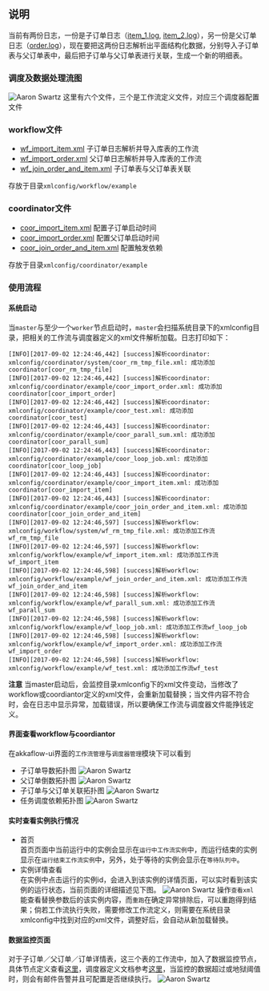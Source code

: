 ## 说明
当前有两份日志，一份是子订单日志（[item_1.log](https://github.com/Kent7306/akkaflow/blob/master/example/import_item/item_1.log), [item_2.log](https://github.com/Kent7306/akkaflow/blob/master/example/import_item/item_2.log)），另一份是父订单日志（[order.log](https://github.com/Kent7306/akkaflow/blob/master/example/import_order/order.log)），现在要把这两份日志解析出平面结构化数据，分别导入子订单表与父订单表中，最后把子订单与父订单表进行关联，生成一个新的明细表。

### 调度及数据处理流图 
![Aaron Swartz](https://raw.githubusercontent.com/Kent7306/akkaflow/master/resources/img/%E8%B0%83%E5%BA%A6%E5%8F%8A%E6%95%B0%E6%8D%AE%E6%B5%81%E5%9B%BE.png)
这里有六个文件，三个是工作流定义文件，对应三个调度器配置文件

### workflow文件
* [wf_import_item.xml](https://github.com/Kent7306/akkaflow/blob/master/xmlconfig/workflow/example/wf_import_item.xml) 子订单日志解析并导入库表的工作流
* [wf_import_order.xml](https://github.com/Kent7306/akkaflow/blob/master/xmlconfig/workflow/example/wf_import_order.xml) 父订单日志解析并导入库表的工作流
* [wf_join_order_and_item.xml](https://github.com/Kent7306/akkaflow/blob/master/xmlconfig/workflow/example/wf_join_order_and_item.xml) 子订单表与父订单表关联

存放于目录`xmlconfig/workflow/example`

### coordinator文件
* [coor_import_item.xml](https://github.com/Kent7306/akkaflow/blob/master/xmlconfig/coordinator/example/coor_import_item.xml) 配置子订单启动时间
* [coor_import_order.xml](https://github.com/Kent7306/akkaflow/blob/master/xmlconfig/coordinator/example/coor_import_order.xml)  配置父订单启动时间
* [coor_join_order_and_item.xml](https://github.com/Kent7306/akkaflow/blob/master/xmlconfig/coordinator/example/coor_join_order_and_item.xml)  配置触发依赖

存放于目录`xmlconfig/coordinator/example`

### 使用流程

#### 系统启动
当`master`与至少一个`worker`节点启动时，`master`会扫描系统目录下的xmlconfig目录，把相关的工作流与调度器定义的xml文件解析加载。日志打印如下：
```shell
[INFO][2017-09-02 12:24:46,442] [success]解析coordinator: xmlconfig/coordinator/system/coor_rm_tmp_file.xml: 成功添加coordinator[coor_rm_tmp_file]
[INFO][2017-09-02 12:24:46,442] [success]解析coordinator: xmlconfig/coordinator/example/coor_import_order.xml: 成功添加coordinator[coor_import_order]
[INFO][2017-09-02 12:24:46,442] [success]解析coordinator: xmlconfig/coordinator/example/coor_test.xml: 成功添加coordinator[coor_test]
[INFO][2017-09-02 12:24:46,443] [success]解析coordinator: xmlconfig/coordinator/example/coor_parall_sum.xml: 成功添加coordinator[coor_parall_sum]
[INFO][2017-09-02 12:24:46,443] [success]解析coordinator: xmlconfig/coordinator/example/coor_loop_job.xml: 成功添加coordinator[coor_loop_job]
[INFO][2017-09-02 12:24:46,443] [success]解析coordinator: xmlconfig/coordinator/example/coor_import_item.xml: 成功添加coordinator[coor_import_item]
[INFO][2017-09-02 12:24:46,443] [success]解析coordinator: xmlconfig/coordinator/example/coor_join_order_and_item.xml: 成功添加coordinator[coor_join_order_and_item]
[INFO][2017-09-02 12:24:46,597] [success]解析workflow: xmlconfig/workflow/system/wf_rm_tmp_file.xml: 成功添加工作流wf_rm_tmp_file
[INFO][2017-09-02 12:24:46,597] [success]解析workflow: xmlconfig/workflow/example/wf_import_item.xml: 成功添加工作流wf_import_item
[INFO][2017-09-02 12:24:46,598] [success]解析workflow: xmlconfig/workflow/example/wf_join_order_and_item.xml: 成功添加工作流wf_join_order_and_item
[INFO][2017-09-02 12:24:46,598] [success]解析workflow: xmlconfig/workflow/example/wf_parall_sum.xml: 成功添加工作流wf_parall_sum
[INFO][2017-09-02 12:24:46,598] [success]解析workflow: xmlconfig/workflow/example/wf_loop_job.xml: 成功添加工作流wf_loop_job
[INFO][2017-09-02 12:24:46,598] [success]解析workflow: xmlconfig/workflow/example/wf_import_order.xml: 成功添加工作流wf_import_order
[INFO][2017-09-02 12:24:46,598] [success]解析workflow: xmlconfig/workflow/example/wf_test.xml: 成功添加工作流wf_test
```
**注意**
当master启动后，会监控目录xmlconfig下的xml文件变动，当修改了workflow或coordiantor定义的xml文件，会重新加载替换；当文件内容不符合时，会在日志中显示异常，加载错误，所以要确保工作流与调度器文件能挣钱定义。

#### 界面查看workflow与coordiantor
在akkaflow-ui界面的`工作流管理`与`调度器管理`模块下可以看到

* 子订单导数拓扑图
![Aaron Swartz](https://raw.githubusercontent.com/Kent7306/akkaflow/master/resources/img/wf_import_item.png)
* 父订单倒数拓扑图
![Aaron Swartz](https://raw.githubusercontent.com/Kent7306/akkaflow/master/resources/img/wf_import_order.png)
* 子订单与父订单关联拓扑图
![Aaron Swartz](https://raw.githubusercontent.com/Kent7306/akkaflow/master/resources/img/wf_join_order_item.png)
* 任务调度依赖拓扑图
![Aaron Swartz](https://raw.githubusercontent.com/Kent7306/akkaflow/master/resources/img/coor_join_order_and_item.png)

#### 实时查看实例执行情况
* 首页  
首页页面中当前运行中的实例会显示在`运行中工作流实例`中，而运行结束的实例显示在`运行结束工作流实例`中，另外，处于等待的实例会显示在`等待队列中`。
* 实例详情查看  
在实例中点击运行的实例id，会进入到该实例的详情页面，可以实时看到该实例的运行状态，当前页面的详细描述见下图。
![Aaron Swartz](https://raw.githubusercontent.com/Kent7306/akkaflow/master/resources/img/%E5%B7%A5%E4%BD%9C%E6%B5%81%E8%BF%90%E8%A1%8C%E7%8A%B6%E6%80%81.png)
操作`查看xml`能查看替换参数后的该实例内容，而`重跑`在确定异常排除后，可以重跑得到结果；倘若工作流执行失败，需要修改工作流定义，则需要在系统目录xmlconfig中找到对应的xml文件，调整好后，会自动从新加载替换。

#### 数据监控页面
对于子订单／父订单／订单详情表，这三个表的工作流中，加入了数据监控节点，具体节点定义查看[这里](https://github.com/Kent7306/akkaflow/blob/master/workflow_definition.md)，调度器定义文档参考[这里](https://github.com/Kent7306/akkaflow/blob/master/coordinator_definition.md)，当监控的数据超过或地狱阈值时，则会有邮件告警并且可配置是否继续执行。
![Aaron Swartz](https://raw.githubusercontent.com/Kent7306/akkaflow/master/resources/img/%E6%95%B0%E6%8D%AE%E7%9B%91%E6%8E%A7%E8%AF%A6%E8%A7%A3.png)



